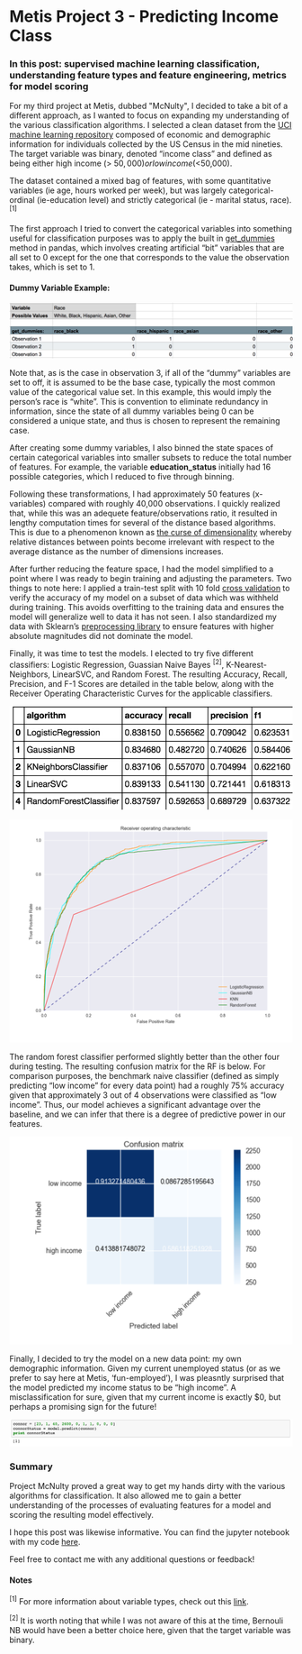 # Metis Project 3 - Predicting Income Class

### In this post: supervised machine learning classification, understanding feature types and feature engineering, metrics for model scoring

For my third project at Metis, dubbed "McNulty", I decided to take a bit of a different approach, as I wanted to focus on expanding my understanding of the various classification algorithms. I selected a clean dataset from the [UCI machine learning repository](http://archive.ics.uci.edu/ml/) composed of economic and demographic information for individuals collected by the US Census in the mid nineties. The target variable was binary, denoted “income class” and defined as being either high income (> $50,000) or low income (<$50,000).

The dataset contained a mixed bag of features, with some quantitative variables (ie age, hours worked per week), but was largely categorical-ordinal (ie-education level) and strictly categorical (ie - marital status, race). <sup>[1]</sup>

The first approach I tried to convert the categorical variables into something useful for classification purposes was to apply the built in [get_dummies](http://pandas.pydata.org/pandas-docs/stable/generated/pandas.get_dummies.html) method in pandas, which involves creating artificial “bit” variables that are all set to 0 except for the one that corresponds to the value the observation takes, which is set to 1.

#### Dummy Variable Example:

![alt text](https://github.com/cjstef/cjstef.github.io/blob/master/images/blog3get_dummies.png)

Note that, as is the case in observation 3, if all of the “dummy” variables are set to off, it is assumed to be the base case, typically the most common value of the categorical value set. In this example, this would imply the person’s race is “white”. This is convention to eliminate redundancy in information, since the state of all dummy variables being 0 can be considered a unique state, and thus is chosen to represent the remaining case.

After creating some dummy variables, I also binned the state spaces of certain categorical variables into smaller subsets to reduce the total number of features. For example, the variable **education_status** initially had 16 possible categories, which I reduced to five through binning.

Following these transformations, I had approximately 50 features (x-variables) compared with roughly 40,000 observations. I quickly realized that, while this was an adequete feature/observations ratio, it resulted in lengthy computation times for several of the distance based algorithms. This is due to a phenomenon known as [the curse of dimensionality](https://en.wikipedia.org/wiki/Curse_of_dimensionality) whereby relative distances between points become irrelevant with respect to the average distance as the number of dimensions increases. 

After further reducing the feature space, I had the model simplified to a point where I was ready to begin training and adjusting the parameters. Two things to note here: I applied a train-test split with 10 fold [cross validation](https://en.wikipedia.org/wiki/Cross-validation_(statistics)) to verify the accuracy of my model on a subset of data which was withheld during training. This avoids overfitting to the training data and ensures the model will generalize well to data it has not seen. I also standardized my data with Sklearn’s [preprocessing library](http://scikit-learn.org/stable/modules/preprocessing.html) to ensure features with higher absolute magnitudes did not dominate the model. 

Finally, it was time to test the models. I elected to try five different classifiers: Logistic Regression, Guassian Naive Bayes <sup>[2]</sup>, K-Nearest-Neighbors, LinearSVC, and Random Forest. The resulting Accuracy, Recall, Precision, and F-1 Scores are detailed in the table below, along with the Receiver Operating Characteristic Curves for the applicable classifiers.

![alt text](https://github.com/cjstef/cjstef.github.io/blob/master/images/proj3_model_scores.png)

![alt text](https://github.com/cjstef/cjstef.github.io/blob/master/images/roc_curve.png)

The random forest classifier performed slightly better than the other four during testing. The resulting confusion matrix for the RF is below. For comparison purposes, the benchmark naive classifier (defined as simply predicting “low income” for every data point) had a roughly 75% accuracy given that approximately 3 out of 4 observations were classified as “low income”. Thus, our model achieves a significant advantage over the baseline, and we can infer that there is a degree of predictive power in our features.

![alt text](https://github.com/cjstef/cjstef.github.io/blob/master/images/conf_matrix.png?raw=true)

Finally, I decided to try the model on a new data point: my own demographic information. Given my current unemployed status (or as we prefer to say here at Metis, ‘fun-employed’), I was pleasntly surprised that the model predicted my income status to be “high income”. A misclassification for sure, given that my current income is exactly $0, but perhaps a promising sign for the future!

![alt text](https://github.com/cjstef/cjstef.github.io/blob/master/images/proj3_connor_model_predict.png?raw=true)

### Summary
Project McNulty proved a great way to get my hands dirty with the various algorithms for classification. It also allowed me to gain a better understanding of the processes of evaluating features for a model and scoring the resulting model effectively.

I hope this post was likewise informative. You can find the jupyter notebook with my code [here](https://github.com/cjstef/MetisProjects/blob/master/Project3/mcnulty.ipynb).

Feel free to contact me with any additional questions or feedback!

#### Notes

<sup>[1]</sup> For more information about variable types, check out this [link](https://statistics.laerd.com/statistical-guides/types-of-variable.php).

<sup>[2]</sup> It is worth noting that while I was not aware of this at the time, Bernouli NB would have been a better choice here, given that the target variable was binary.
